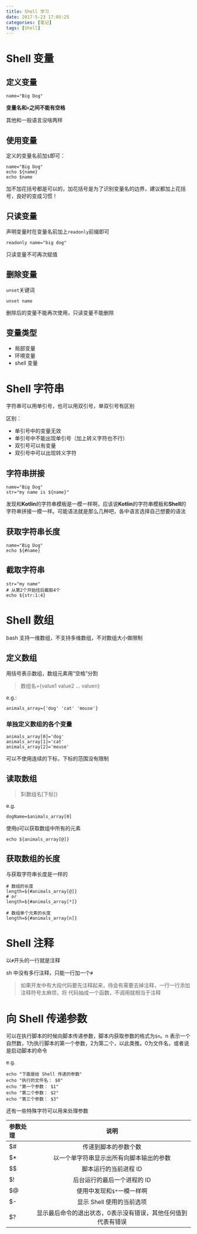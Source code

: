 ```yaml
---
title: Shell 学习
date: 2017-5-23 17:05:25
categories: [笔记]
tags: [Shell]
---
```


# Shell 变量

## 定义变量

```Shell
name="Big Dog"
```

**变量名和`=`之间不能有空格**

其他和一般语言没啥两样

## 使用变量

定义的变量名前加`$`即可：

```Shell
name="Big Dog"
echo ${name}
echo $name
```

加不加花括号都是可以的，加花括号是为了识别变量名的边界，建议都加上花括号，良好的变成习惯！

## 只读变量

声明变量时在变量名前加上`readonly`前缀即可

```shell
readonly name="big dog"
```

只读变量不可再次赋值

## 删除变量

`unset`关键词

```shell
unset name
```

删除后的变量不能再次使用，只读变量不能删除

## 变量类型

* 局部变量
* 环境变量
* shell 变量

# Shell 字符串

字符串可以用单引号，也可以用双引号，单双引号有区别

区别：

* 单引号中的变量无效
* 单引号中不能出现单引号（加上转义字符也不行）
* 双引号可以有变量
* 双引号中可以出现转义字符

## 字符串拼接

```shell
name="Big Dog"
str="my name is ${name}"
```

发现和**Kotlin**的字符串模板是一模一样啊，应该说**Kotlin**的字符串模板和**Shell**的字符串拼接一模一样。可能语法就是那么几种吧，各中语言选择自己想要的语法

## 获取字符串长度

```shell
name="Big Dog"
echo ${#name}
```

## 截取字符串

```shell
str="my name"
# 从第2个开始往后截取4个
echo ${str:1:4}
```

# Shell 数组

bash 支持一维数组，不支持多维数组，不对数组大小做限制

## 定义数组

用括号表示数组，数组元素用“空格”分割

> 数组名={value1 value2 … valuen}

e.g.:

```shell
animals_array={'dog' 'cat' 'mouse'}
```

### 单独定义数组的各个变量

```shell
animals_array[0]='dog'
animals_array[1]='cat'
animals_array[2]='mouse'
```

 可以不使用连续的下标，下标的范围没有限制

## 读取数组

> ${数组名[下标]}

e.g.

```shell
dogName=$animals_array[0]
```

使用`@`可以获取数组中所有的元素

```shell
echo ${animals_array[@]}
```

## 获取数组的长度

与获取字符串长度是一样的

```shell
# 数组的长度
length=${#animals_array[@]}
# or
length=${#animals_array[*]}

# 数组单个元素的长度
length=${#animals_array[n]}
```

# Shell 注释

以`#`开头的一行就是注释

sh 中没有多行注释，只能一行加一个`#`

> 如果开发中有大段代码要先注释起来，待会有需要去掉注释，一行一行添加注释符号太麻烦，将	代码抽成一个函数，不调用就相当于注释

# 向 Shell 传递参数

可以在执行脚本的时候向脚本传递参数，脚本内获取参数的格式为`$n`。n 表示一个自然数，1为执行脚本的第一个参数，2为第二个，以此类推。0为文件名，或者说是启动脚本的命令

e.g.

```shell
echo "下面是给 Shell 传递的参数"
echo "执行的文件名： $0"
echo "第一个参数： $1"
echo "第二个参数： $2"
echo "第三个参数： $3"
```

还有一些特殊字符可以用来处理参数

| 参数处理 |               说明                |
| :--- | :-----------------------------: |
| $#   |           传递到脚本的参数个数            |
| $*   |      以一个单字符串显示出所有向脚本输出的参数       |
| $$   |          脚本运行的当前进程 ID           |
| $!   |         后台运行的最后一个进程的 ID         |
| $@   |         使用中发现和`$*`一模一样啊         |
| $-   |        显示 Shell 使用的当前选项         |
| $?   | 显示最后命令的退出状态，0表示没有错误，其他任何值到代表有错误 |

